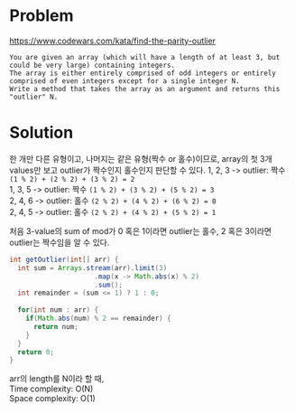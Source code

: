 # Problem
https://www.codewars.com/kata/find-the-parity-outlier

```
You are given an array (which will have a length of at least 3, but could be very large) containing integers. 
The array is either entirely comprised of odd integers or entirely comprised of even integers except for a single integer N. 
Write a method that takes the array as an argument and returns this "outlier" N.
```


# Solution

한 개만 다른 유형이고, 나머지는 같은 유형(짝수 or 홀수)이므로, array의 첫 3개 values만 보고 outlier가 짝수인지 홀수인지 판단할 수 있다.
1, 2, 3 -> outlier: 짝수  `(1 % 2) + (2 % 2) + (3 % 2) = 2`<br/>
1, 3, 5 -> outlier: 짝수  `(1 % 2) + (3 % 2) + (5 % 2) = 3`<br/>
2, 4, 6 -> outlier: 홀수  `(2 % 2) + (4 % 2) + (6 % 2) = 0`<br/>
2, 4, 5 -> outlier: 홀수  `(2 % 2) + (4 % 2) + (5 % 2) = 1`<br/>

처음 3-value의 sum of mod가 0 혹은 1이라면 outlier는 홀수, 2 혹은 3이라면 outlier는 짝수임을 알 수 있다.

```java
int getOutlier(int[] arr) {
  int sum = Arrays.stream(arr).limit(3)
                     .map(x -> Math.abs(x) % 2)
                     .sum();
  int remainder = (sum <= 1) ? 1 : 0;
  
  for(int num : arr) {
    if(Math.abs(num) % 2 == remainder) {
      return num;
    }
  } 
  return 0;  
}
```
arr의 length를 N이라 할 때,<br/>
Time complexity: O(N)<br/>
Space complexity: O(1)
